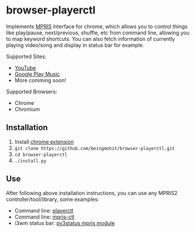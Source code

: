 # browser-playerctl
Implements [MPRIS](https://specifications.freedesktop.org/mpris-spec/latest/) interface for chrome, which allows you to control things like play/pause, next/previous, shuffle, etc from command line, allowing you to map keyword shortcuts. You can also fetch information of currently playing video/song and display in status bar for example. 

Supported Sites:
* [YouTube](https://youtube.com)
* [Google Play Music](https://play.google.com)
* More comming soon!

Supported Browsers:
* Chrome
* Chromium

## Installation 
1. Install [chrome extension](https://chrome.google.com/webstore/detail/browser-playerctl/ojjjidifjmbbckdjfiagdfdepbcmnicg/related)
2. `git clone https://github.com/beingmohit/browser-playerctl.git`
3. `cd browser-playerctl`
4. `./install.py`

## Use
After following above installation instructions, you can use any MPRIS2 controller/tool/library, some examples:
* Command line: [playerctl](https://github.com/acrisci/playerctl)
* Command line: [mpris-ctl](https://github.com/mariusor/mpris-ctl)
* i3wm status bar: [py3status mpris module](https://github.com/ultrabug/py3status) 
